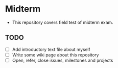 Midterm
=====

 * This repository covers field test of midterm exam.


## TODO

 * [ ] Add introductory text file about myself
 * [ ] Write some wiki page about this repository
 * [ ] Open, refer, close issues, milestones and projects 
